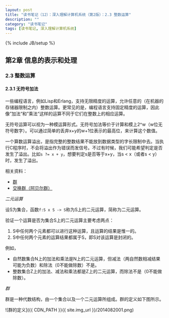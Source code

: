 ```yaml
---
layout: post
title: "读书笔记（12）：深入理解计算机系统（第2版）：2.3 整数运算"
description: ""
category: "读书笔记"
tags: [读书笔记, 深入理解计算机系统]
---
```

{% include JB/setup %}

## 第2章 信息的表示和处理

### 2.3 整数运算

#### 2.3.1 无符号加法

一些编程语言，例如Lisp和Erlang，支持无限精度的运算，允许任意的（在机器的存储器限制之内）整数运算。更常见的是，编程语言支持固定精度的运算，因此像”加法“和”乘法“这样的运算不同于它们在整数上的相应运算。

无符号运算可以视为一种模运算形式。无符号加法等价于计算和模上2^w（w位无符号数字）。可以通过简单的丢弃x+y的w+1位表示的最高位，来计算这个数值。

一个算数运算溢出，是指完整的整数结果不能放到数据类型的字长限制中去。当执行C程序时，不会将溢出作为错误而发信号。不过有时候，我们可能希望判定是否发生了溢出。比如`s ?= x + y`，想要判定s是否等于x+y，当s < x（或者s < y）时，发生了溢出。

相关资料：

* [群](http://zh.wikipedia.org/wiki/%E7%BE%A4)
* [交换群（阿贝尔群）](http://zh.wikipedia.org/wiki/%E9%98%BF%E8%B4%9D%E5%B0%94%E7%BE%A4)

*二元运算*

设S为集合，函数`f:S x S -> S`称为S上的二元运算，简称为二元运算。

验证一个运算是否为集合S上的二元运算主要考虑两点：

1. S中任何两个元素都可以进行这种运算，且运算的结果是惟一的。
2. S中任何两个元素的运算结果都属于S，即S对该运算是封闭的。

例如，

* 自然数集合N上的加法和乘法是N上的二元运算，但减法（两自然数相减结果可能为负数）和除法（0不能做除数）不是。
* 整数集合Z上的加法、减法和乘法都是Z上的二元运算，而除法不是（0不能做除数）。

*群*

群是一种代数结构，由一个集合以及一个二元运算所组成。群的定义如下图所示。

![群的定义]({{ CDN_PATH }}{{ site.img_url }}/2014082001.png)